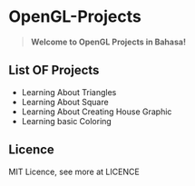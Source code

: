 # OpenGL-Projects

> **Welcome to OpenGL Projects in Bahasa!**

## List OF Projects
- Learning About Triangles 
- Learning About Square
- Learning About Creating House Graphic
- Learning basic Coloring

## Licence
MIT Licence, see more at LICENCE